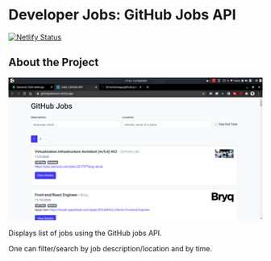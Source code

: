 # Developer Jobs: GitHub Jobs API

<!-- <div align="center">
- [tutorial code](https://github.com/WebDevSimplified/GitHub-Jobs-API-React-App)  
- [video tutorial](https://www.youtube.com/watch?v=fxY1q4SCB64&t=4s)
</div> -->

[![Netlify Status](https://api.netlify.com/api/v1/badges/1fc38f1c-ae63-4e50-b6c2-8c583ef2f481/deploy-status)](https://app.netlify.com/sites/githubjobsreact/deploys)

## About the Project

![screenshot](githubjobs.png)

Displays list of jobs using the GitHub jobs API.

One can filter/search by job description/location and by time.